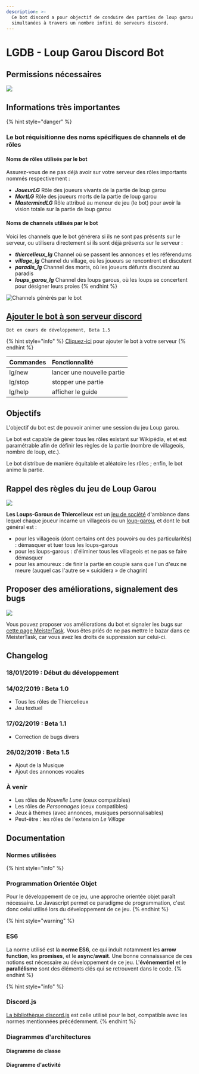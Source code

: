 ```yaml
---
description: >-
  Ce bot discord a pour objectif de conduire des parties de loup garou
  simultanées à travers un nombre infini de serveurs discord.
---
```


# LGDB - Loup Garou Discord Bot

## Permissions nécessaires

![](.gitbook/assets/sans-titre%20%282%29.png)

## Informations très importantes

{% hint style="danger" %}
### Le bot réquisitionne des noms spécifiques de channels et de rôles

#### Noms de rôles utilisés par le bot

Assurez-vous de ne pas déjà avoir sur votre serveur des rôles importants nommés respectivement :

* _**JoueurLG**_ Rôle des joueurs vivants de la partie de loup garou
* _**MortLG**_ Rôle des joueurs morts de la partie de loup garou
* _**MastermindLG**_ Rôle attribué au meneur de jeu \(le bot\) pour avoir la vision totale sur la partie de loup garou

#### Noms de channels utilisés par le bot

Voici les channels que le bot générera si ils ne sont pas présents sur le serveur, ou utilisera directement si ils sont déjà présents sur le serveur  :

* _**thiercelieux\_lg**_ Channel où se passent les annonces et les référendums
* _**village\_lg**_ Channel du village, où les joueurs se rencontrent et discutent
* _**paradis\_lg**_ Channel des morts, où les joueurs défunts discutent au paradis
* _**loups\_garou\_lg**_ Channel des loups garous, où les loups se concertent pour désigner leurs proies
{% endhint %}

![Channels g&#xE9;n&#xE9;r&#xE9;s par le bot](.gitbook/assets/lg_channelsecategory.png)

## [Ajouter le bot à son serveur discord](https://discordapp.com/api/oauth2/authorize?client_id=538344945673830410&scope=bot&permissions=468839664)

```text
Bot en cours de développement, Beta 1.5
```

{% hint style="info" %}
[Cliquez-ici](https://discordapp.com/api/oauth2/authorize?client_id=538344945673830410&scope=bot&permissions=468839664) pour ajouter le bot à votre serveur
{% endhint %}

| Commandes | Fonctionnalité |
| :--- | :--- |
| lg/new | lancer une nouvelle partie |
| lg/stop | stopper une partie |
| lg/help | afficher le guide |

## Objectifs

L'objectif du bot est de pouvoir animer une session du jeu Loup garou. 

Le bot est capable de gérer tous les rôles existant sur Wikipédia, et et est paramétrable afin de définir les règles de la partie \(nombre de villageois, nombre de loup, etc.\).

Le bot distribue de manière équitable et aléatoire les rôles ; enfin, le bot anime la partie.

## Rappel des règles du jeu de Loup Garou

![](.gitbook/assets/loups-garous_de_thiercelieux.png)

**Les Loups-Garous de Thiercelieux** est un [jeu de société](https://fr.wikipedia.org/wiki/Jeu_de_soci%C3%A9t%C3%A9) d'ambiance dans lequel chaque joueur incarne un villageois ou un [loup-garou](https://fr.wikipedia.org/wiki/Lycanthrope), et dont le but général est :

* pour les villageois \(dont certains ont des pouvoirs ou des particularités\) : démasquer et tuer tous les loups-garous
* pour les loups-garous : d'éliminer tous les villageois et ne pas se faire démasquer
* pour les amoureux : de finir la partie en couple sans que l'un d'eux ne meure \(auquel cas l'autre se « suicidera » de chagrin\)

## Proposer des améliorations, signalement des bugs

![](.gitbook/assets/sans-titre%20%281%29.png)

Vous pouvez proposer vos améliorations du bot et signaler les bugs sur [cette page MeisterTask](https://www.meistertask.com/projects/dp9gt43fec/join/). Vous êtes priés de ne pas mettre le bazar dans ce MeisterTask, car vous avez les droits de suppression sur celui-ci.

## Changelog

### 18/01/2019 : Début du développement

### 14/02/2019 : Beta 1.0

* Tous les rôles de Thiercelieux
* Jeu textuel

### 17/02/2019 : Beta 1.1

* Correction de bugs divers

### 26/02/2019 : Beta 1.5

* Ajout de la Musique
* Ajout des annonces vocales

### À venir

* Les rôles de _Nouvelle Lune_ \(ceux compatibles\)
* Les rôles de _Personnages_ \(ceux compatibles\)
* Jeux à thèmes \(avec annonces, musiques personnalisables\)
* Peut-être : les rôles de l'extension _Le Village_

## Documentation

### Normes utilisées

{% hint style="info" %}
### Programmation Orientée Objet

Pour le développement de ce jeu, une approche orientée objet paraît nécessaire. Le Javascript permet ce paradigme de programmation, c'est donc celui utilisé lors du développement de ce jeu.
{% endhint %}

{% hint style="warning" %}
### ES6

 La norme utilisé est la **norme ES6**, ce qui induit notamment les **arrow function**, les **promises**, et le **async**/**await**. Une bonne connaissance de ces notions est nécessaire au développement de ce jeu. L'**événementiel** et le **parallélisme** sont des éléments clés qui se retrouvent dans le code.
{% endhint %}

{% hint style="info" %}
### Discord.js

[La bibliothèque discord.js](https://discord.js.org) est celle utilisé pour le bot, compatible avec les normes mentionnées précédemment.
{% endhint %}

### Diagrammes d'architectures

#### Diagramme de classe

#### Diagramme d'activité

